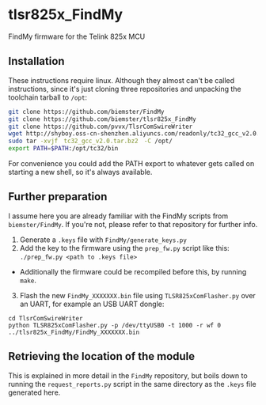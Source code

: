 # tlsr825x_FindMy
FindMy firmware for the Telink 825x MCU

## Installation
These instructions require linux. Although they almost can't be called instructions, since it's just cloning three repositories and unpacking the toolchain tarball to `/opt`:
```bash
git clone https://github.com/biemster/FindMy
git clone https://github.com/biemster/tlsr825x_FindMy
git clone https://github.com/pvvx/TlsrComSwireWriter
wget http://shyboy.oss-cn-shenzhen.aliyuncs.com/readonly/tc32_gcc_v2.0.tar.bz2
sudo tar -xvjf　tc32_gcc_v2.0.tar.bz2　-C /opt/
export PATH=$PATH:/opt/tc32/bin
```
For convenience you could add the PATH export to whatever gets called on starting a new shell, so it's always available.

## Further preparation
I assume here you are already familiar with the FindMy scripts from `biemster/FindMy`. If you're not, please refer to that repository for further info.
1. Generate a `.keys` file with `FindMy/generate_keys.py`
2. Add the key to the firmware using the `prep_fw.py` script like this: `./prep_fw.py <path to .keys file>`
- Additionally the firmware could be recompiled before this, by running `make`.
3. Flash the new `FindMy_XXXXXXX.bin` file using `TLSR825xComFlasher.py` over an UART, for example an USB UART dongle:
```
cd TlsrComSwireWriter
python TLSR825xComFlasher.py -p /dev/ttyUSB0 -t 1000 -r wf 0 ../tlsr825x_FindMy/FindMy_XXXXXXX.bin
```

## Retrieving the location of the module
This is explained in more detail in the `FindMy` repository, but boils down to running the `request_reports.py` script in the same
directory as the `.keys` file generated here.
